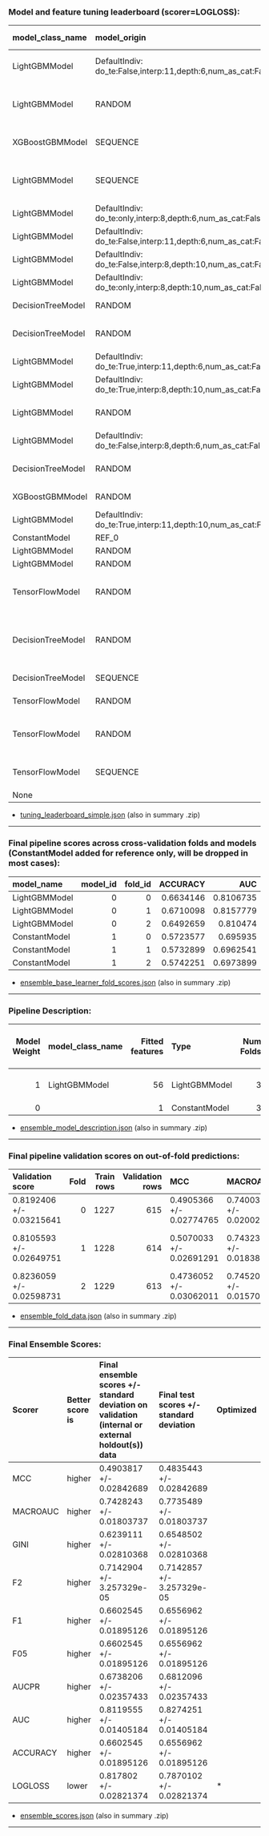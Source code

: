 ### Model and feature tuning leaderboard (scorer=LOGLOSS):

| model_class_name   | model_origin                                                 | scores             | scores_sd            | tournament scores   | rel_scores          | rel_tournament scores   |   nfeatures | feature cost   |   job order | job status   | activation   | add_attention   | add_wide   | booster       | boosting_type   | chunk_size   | colsample_bytree   | disable_gpus   | dropout   | early_stopping_rounds   | enable_early_stopping_rounds   | ensemble_level   | epochs   | eval_metric   | gamma   | grow_policy   | interpretability   | l1   | l2   | layers          | learning_rate   | lossguide   | max_bin   | max_delta_step   | max_depth   | max_leaves   | min_child_samples   | min_child_weight   | min_data_in_bin   | n_estimators   | n_jobs   | num_class   | num_classes   | objective      | ort_loss   | ort_loss_tau   | pred_gap   | pred_periods   | random_state   | reg_alpha   | reg_lambda   | scale_pos_weight   | seed       | strategy   | subsample   | subsample_freq   | train_shape   | tree_method   | valid_shape   | training_times     |   best_iterations | transformers_used                                                                                                  | from_brain   | derived_from_brain   |   from_brain_count |   derived_from_brain_count | is_best   | good   |
|:-------------------|:-------------------------------------------------------------|:-------------------|:---------------------|:--------------------|:--------------------|:------------------------|------------:|:---------------|------------:|:-------------|:-------------|:----------------|:-----------|:--------------|:----------------|:-------------|:-------------------|:---------------|:----------|:------------------------|:-------------------------------|:-----------------|:---------|:--------------|:--------|:--------------|:-------------------|:-----|:-----|:----------------|:----------------|:------------|:----------|:-----------------|:------------|:-------------|:--------------------|:-------------------|:------------------|:---------------|:---------|:------------|:--------------|:---------------|:-----------|:---------------|:-----------|:---------------|:---------------|:------------|:-------------|:-------------------|:-----------|:-----------|:------------|:-----------------|:--------------|:--------------|:--------------|:-------------------|------------------:|:-------------------------------------------------------------------------------------------------------------------|:-------------|:---------------------|-------------------:|---------------------------:|:----------|:-------|
| LightGBMModel      | DefaultIndiv: do_te:False,interp:11,depth:6,num_as_cat:False | 0.8259531298721069 | 0.02574126369176656  | 0.8259531298721069  | 1.0000000000000002  | 1.0000000000000002      |          56 | 56.0           |           0 | PASSED       |              |                 |            | lightgbm      | gbdt            |              | 0.4                | True           |           | 30                      | True                           | 1                |          | mlogloss      | 0       | lossguide     | 8                  |      |      |                 | 0.05            | False       | 128       | 0.0              | 0.0         | 8.0          | 10                  | 1                  | 3                 | 600            | 4        | 3           | 3             | multi:softprob |            |                |            |                | 290176261      | 0.0         | 0.5          | 1.0                | 290176261  |            | 0.8         | 5                | (1842, 2)     | hist          |               | 3.557316780090332  |                97 | ['TextBiGRUTransformer', 'TextCNNTransformer', 'TextTransformer']                                                  | True         | False                |                  0 |                          1 | *         | +      |
| LightGBMModel      | RANDOM                                                       | 0.8527455476771334 | 0.027560943103035727 | 0.8527455476771334  | 0.9685809936176053  | 0.9685809936176053      |          59 | 59.0           |          21 | PASSED       |              |                 |            | lightgbm      | gbdt            |              | 0.65               | True           |           | 30                      | True                           | 1                |          | mlogloss      | 0.01    | lossguide     | 8                  |      |      |                 | 0.05            | False       | 64        | 0.0              | 0.0         | 1024.0       | 1                   | 1                  | 1                 | 600            | 4        | 3           | 3             | multi:softprob |            |                |            |                | 1055305050     | 0           | 0            | 1.0                | 1055305050 |            | 0.6         | 10               | (1842, 2)     | hist          |               | 11.038264989852905 |                40 | ['CVTargetEncodeTransformer', 'TextBiGRUTransformer', 'TextCNNTransformer', 'TextTransformer']                     | False        | False                |                  0 |                          0 |           |        |
| XGBoostGBMModel    | SEQUENCE                                                     | 0.8658830713970729 | 0.024798435488018595 | 0.8658830713970729  | 0.9538852960128436  | 0.9538852960128436      |          54 | 54.0           |          15 | PASSED       |              |                 |            | gbtree        |                 |              | 0.8                | True           |           | 30                      |                                | 1                |          | mlogloss      | 0       | depthwise     | 8                  |      |      |                 | 0.05            | False       | 256       | 0                | 6.0         | 0.0          |                     | 1                  |                   | 600            | 4        | 3           | 3             | multi:softprob |            |                |            |                | 1055305050     | 0.0         | 1.0          | 1                  | 1055305050 |            | 0.7         |                  | (1842, 2)     | hist          |               | 20.162360668182373 |                70 | ['CVTargetEncodeTransformer', 'FrequentTransformer', 'TextTransformer']                                            | False        | False                |                  0 |                          0 |           |        |
| LightGBMModel      | SEQUENCE                                                     | 0.8673907605515204 | 0.02612153225691744  | 0.8673907605515204  | 0.9522272630007428  | 0.9522272630007428      |          57 | 57.0           |          19 | PASSED       |              |                 |            | lightgbm      | gbdt            |              | 0.8                | True           |           | 30                      | True                           | 1                |          | mlogloss      | 0       | depthwise     | 8                  |      |      |                 | 0.05            | False       | 256       | 0                | 6.0         | 0.0          | 1                   | 1                  | 1                 | 600            | 4        | 3           | 3             | multi:softprob |            |                |            |                | 1055305050     | 0.0         | 1.0          | 1                  | 1055305050 |            | 0.7         | 1                | (1842, 2)     | hist          |               | 8.117043733596802  |                65 | ['FrequentTransformer', 'TextBiGRUTransformer', 'TextCharCNNTransformer', 'TextTransformer']                       | False        | False                |                  0 |                          0 |           |        |
| LightGBMModel      | DefaultIndiv: do_te:only,interp:8,depth:6,num_as_cat:False   | 0.8734372387615579 | 0.03117494121199409  | 0.8734372387615579  | 0.9456353510221543  | 0.9456353510221543      |           6 | 6.0            |           8 | PASSED       |              |                 |            | lightgbm      | gbdt            |              | 0.8                | True           |           | 30                      | True                           | 1                |          | mlogloss      | 0       | depthwise     | 8                  |      |      |                 | 0.05            | False       | 256       | 0                | 6.0         | 0.0          | 1                   | 1                  | 1                 | 600            | 4        | 3           | 3             | multi:softprob |            |                |            |                | 1055305050     | 0.0         | 1.0          | 1                  | 1055305050 |            | 0.7         | 1                | (1842, 2)     | hist          |               | 2.1250345706939697 |                31 | ['CVTargetEncodeTransformer', 'TextCNNTransformer']                                                                | False        | False                |                  0 |                          0 |           |        |
| LightGBMModel      | DefaultIndiv: do_te:False,interp:11,depth:6,num_as_cat:False | 0.8749554977194959 | 0.030030391218113402 | 0.8749554977194959  | 0.9439944454602438  | 0.9439944454602438      |           4 | 4.0            |          14 | PASSED       |              |                 |            | lightgbm      | gbdt            |              | 0.8                | True           |           | 30                      | True                           | 1                |          | mlogloss      | 0       | depthwise     | 8                  |      |      |                 | 0.05            | False       | 256       | 0                | 6.0         | 0.0          | 1                   | 1                  | 1                 | 600            | 4        | 3           | 3             | multi:softprob |            |                |            |                | 1055305050     | 0.0         | 1.0          | 1                  | 1055305050 |            | 0.7         | 1                | (1842, 2)     | hist          |               | 2.0730199813842773 |                28 | ['FrequentTransformer', 'TextCNNTransformer']                                                                      | False        | False                |                  0 |                          0 |           |        |
| LightGBMModel      | DefaultIndiv: do_te:False,interp:8,depth:10,num_as_cat:False | 0.8765311523293275 | 0.026333877267900662 | 0.8765311523293275  | 0.9422975186645534  | 0.9422975186645534      |          51 | 51.0           |           5 | PASSED       |              |                 |            | lightgbm      | gbdt            |              | 0.8                | True           |           | 30                      | True                           | 1                |          | mlogloss      | 0       | depthwise     | 8                  |      |      |                 | 0.05            | False       | 256       | 0                | 10.0        | 0.0          | 1                   | 1                  | 1                 | 600            | 4        | 3           | 3             | multi:softprob |            |                |            |                | 1055305050     | 0.0         | 1.0          | 1                  | 1055305050 |            | 0.7         | 1                | (1842, 2)     | hist          |               | 14.409043073654175 |                44 | ['FrequentTransformer', 'TextTransformer']                                                                         | False        | False                |                  0 |                          0 |           |        |
| LightGBMModel      | DefaultIndiv: do_te:only,interp:8,depth:10,num_as_cat:False  | 0.8806975124991198 | 0.02837980560396993  | 0.8806975124991198  | 0.9378397442367394  | 0.9378397442367394      |           6 | 6.0            |           7 | PASSED       |              |                 |            | lightgbm      | gbdt            |              | 0.8                | True           |           | 30                      | True                           | 1                |          | mlogloss      | 0       | depthwise     | 8                  |      |      |                 | 0.05            | False       | 256       | 0                | 10.0        | 0.0          | 1                   | 1                  | 1                 | 600            | 4        | 3           | 3             | multi:softprob |            |                |            |                | 1055305050     | 0.0         | 1.0          | 1                  | 1055305050 |            | 0.7         | 1                | (1842, 2)     | hist          |               | 4.176177740097046  |                25 | ['CVTargetEncodeTransformer', 'TextCNNTransformer']                                                                | False        | False                |                  0 |                          0 |           |        |
| DecisionTreeModel  | RANDOM                                                       | 0.8977297467822739 | 0.03533868227754655  | 0.8977297467822739  | 0.9200465204952435  | 0.9200465204952435      |           6 | 6.0            |          10 | PASSED       |              |                 |            | decision tree | gbdt            |              | 1.0                | True           |           | 1                       | True                           | 1                |          | mlogloss      | 0       | lossguide     | 8                  |      |      |                 | 1.0             | False       | 256       | 0                | 7.0         | 32.0         | 1                   | 1                  | 1                 | 1              | 4        | 3           | 3             | multi:softprob |            |                |            |                | 1055305050     | 0.0         | 1.0          | 1                  | 1055305050 |            | 1.0         | 0                | (1842, 2)     | hist          |               | 1.4344077110290527 |                 1 | ['CVTargetEncodeTransformer', 'TextCNNTransformer']                                                                | False        | False                |                  0 |                          0 |           |        |
| DecisionTreeModel  | RANDOM                                                       | 0.902474164010011  | 0.032586368868739196 | 0.902474164010011   | 0.9152097232369578  | 0.9152097232369578      |           7 | 7.0            |          17 | PASSED       |              |                 |            | decision tree | gbdt            |              | 1.0                | True           |           | 1                       | True                           | 1                |          | mlogloss      | 0       | lossguide     | 8                  |      |      |                 | 1.0             | False       | 256       | 0                | 12.0        | 32.0         | 1                   | 1                  | 1                 | 1              | 4        | 3           | 3             | multi:softprob |            |                |            |                | 1055305050     | 0.0         | 1.0          | 1                  | 1055305050 |            | 1.0         | 0                | (1842, 2)     | hist          |               | 1.351015567779541  |                 1 | ['FrequentTransformer', 'TextCNNTransformer', 'TextCharCNNTransformer']                                            | False        | False                |                  0 |                          0 |           |        |
| LightGBMModel      | DefaultIndiv: do_te:True,interp:11,depth:6,num_as_cat:False  | 0.9289097371165465 | 0.039178974265314484 | 0.9289097371165465  | 0.8891640348565731  | 0.8891640348565731      |           6 | 6.0            |          13 | PASSED       |              |                 |            | lightgbm      | gbdt            |              | 0.8                | True           |           | 30                      | True                           | 1                |          | mlogloss      | 0       | depthwise     | 8                  |      |      |                 | 0.05            | False       | 256       | 0                | 6.0         | 0.0          | 1                   | 1                  | 1                 | 600            | 4        | 3           | 3             | multi:softprob |            |                |            |                | 1055305050     | 0.0         | 1.0          | 1                  | 1055305050 |            | 0.7         | 1                | (1842, 2)     | hist          |               | 1.8923594951629639 |                15 | ['CVTargetEncodeTransformer', 'TextBiGRUTransformer']                                                              | False        | False                |                  0 |                          0 |           |        |
| LightGBMModel      | DefaultIndiv: do_te:True,interp:8,depth:10,num_as_cat:False  | 0.9295246049730674 | 0.03880425469302018  | 0.9295246049730674  | 0.8885758649670589  | 0.8885758649670589      |           6 | 6.0            |           4 | PASSED       |              |                 |            | lightgbm      | gbdt            |              | 0.8                | True           |           | 30                      | True                           | 1                |          | mlogloss      | 0       | depthwise     | 8                  |      |      |                 | 0.05            | False       | 256       | 0                | 10.0        | 0.0          | 1                   | 1                  | 1                 | 600            | 4        | 3           | 3             | multi:softprob |            |                |            |                | 1055305050     | 0.0         | 1.0          | 1                  | 1055305050 |            | 0.7         | 1                | (1842, 2)     | hist          |               | 3.6918931007385254 |                15 | ['CVTargetEncodeTransformer', 'TextBiGRUTransformer']                                                              | False        | False                |                  0 |                          0 |           |        |
| LightGBMModel      | RANDOM                                                       | 0.930326009012557  | 0.03916763352703268  | 0.930326009012557   | 0.8878104254537281  | 0.8878104254537281      |           7 | 7.0            |          16 | PASSED       |              |                 |            | lightgbm      | gbdt            |              | 0.65               | True           |           | 30                      | True                           | 1                |          | mlogloss      | 0       | lossguide     | 8                  |      |      |                 | 0.05            | False       | 64        | 0.0              | 0.0         | 1024.0       | 1                   | 1                  | 1                 | 600            | 4        | 3           | 3             | multi:softprob |            |                |            |                | 1055305050     | 0.0         | 0.5          | 1.0                | 1055305050 |            | 0.8         | 5                | (1842, 2)     | hist          |               | 4.264474153518677  |                12 | ['CVTargetEncodeTransformer', 'FrequentTransformer', 'TextBiGRUTransformer']                                       | False        | False                |                  0 |                          0 |           |        |
| LightGBMModel      | DefaultIndiv: do_te:False,interp:8,depth:6,num_as_cat:False  | 0.9307303438889732 | 0.039114554176566355 | 0.9307303438889732  | 0.8874247361710976  | 0.8874247361710976      |           4 | 4.0            |           6 | PASSED       |              |                 |            | lightgbm      | gbdt            |              | 0.8                | True           |           | 30                      | True                           | 1                |          | mlogloss      | 0       | depthwise     | 8                  |      |      |                 | 0.05            | False       | 256       | 0                | 6.0         | 0.0          | 1                   | 1                  | 1                 | 600            | 4        | 3           | 3             | multi:softprob |            |                |            |                | 1055305050     | 0.0         | 1.0          | 1                  | 1055305050 |            | 0.7         | 1                | (1842, 2)     | hist          |               | 1.6648564338684082 |                14 | ['FrequentTransformer', 'TextBiGRUTransformer']                                                                    | False        | False                |                  0 |                          0 |           |        |
| DecisionTreeModel  | RANDOM                                                       | 0.9455959052306324 | 0.05544486937485014  | 0.9455959052306324  | 0.8734736744345944  | 0.8734736744345944      |          56 | 56.0           |          18 | PASSED       |              |                 |            | decision tree | gbdt            |              | 1.0                | True           |           | 1                       | True                           | 1                |          | mlogloss      | 0       | depthwise     | 8                  |      |      |                 | 1.0             | False       | 256       | 0                | 4.0         | 128.0        | 1                   | 1                  | 1                 | 1              | 4        | 3           | 3             | multi:softprob |            |                |            |                | 1055305050     | 0.0         | 1.0          | 1                  | 1055305050 |            | 1.0         | 0                | (1842, 2)     | hist          |               | 1.527536153793335  |                 1 | ['TextBiGRUTransformer', 'TextCharCNNTransformer', 'TextTransformer']                                              | False        | False                |                  0 |                          0 |           |        |
| XGBoostGBMModel    | RANDOM                                                       | 0.9462330106088434 | 0.059944388664932    | 0.9462330106088434  | 0.8728855584320151  | 0.8728855584320151      |           6 | 6.0            |          11 | PASSED       |              |                 |            | gbtree        |                 |              | 0.2                | True           |           | 30                      |                                | 1                |          | mlogloss      | 0.1     | depthwise     | 8                  |      |      |                 | 0.05            | False       | 64        | 0.0              | 10.0        | 0.0          |                     | 1                  |                   | 600            | 4        | 3           | 3             | multi:softprob |            |                |            |                | 1055305050     | 0.0         | 5.0          | 1.0                | 1055305050 |            | 1           |                  | (1842, 2)     | hist          |               | 8.315394401550293  |                70 | ['CVTargetEncodeTransformer', 'TextBiGRUTransformer']                                                              | False        | False                |                  0 |                          0 |           |        |
| LightGBMModel      | DefaultIndiv: do_te:True,interp:11,depth:10,num_as_cat:False | 0.9716907277275713 | 0.02063278706039287  | 0.9716907277275713  | 0.850016477777563   | 0.850016477777563       |           6 | 6.0            |          12 | PASSED       |              |                 |            | lightgbm      | gbdt            |              | 0.8                | True           |           | 30                      | True                           | 1                |          | mlogloss      | 0       | depthwise     | 8                  |      |      |                 | 0.05            | False       | 256       | 0                | 10.0        | 0.0          | 1                   | 1                  | 1                 | 600            | 4        | 3           | 3             | multi:softprob |            |                |            |                | 1055305050     | 0.0         | 1.0          | 1                  | 1055305050 |            | 0.7         | 1                | (1842, 2)     | hist          |               | 2.6570067405700684 |                 5 | ['CVTargetEncodeTransformer', 'TextCharCNNTransformer']                                                            | False        | False                |                  0 |                          0 |           |        |
| ConstantModel      | REF_0                                                        | 0.9729837383247074 | 0.019778899992619652 | 0.9729837383247074  | 0.8488868799536577  | 0.8488868799536577      |           1 | 1.0            |          22 | PASSED       |              |                 |            | constant      | gbdt            |              | 0.8                | True           |           | 30                      | True                           | 1                |          | mlogloss      | 0       | depthwise     | 8                  |      |      |                 | 0.05            | False       | 256       | 0                | 6.0         | 0.0          | 1                   | 1                  | 1                 | 600            | 4        | 3           | 3             | multi:softprob |            |                |            |                | 1055305050     | 0.0         | 1.0          | 1                  | 1055305050 |            | 0.7         | 1                | (1842, 2)     | hist          |               | 1.392021656036377  |                 1 | ['CatOriginalTransformer']                                                                                         | False        | False                |                  0 |                          0 |           |        |
| LightGBMModel      | RANDOM                                                       | 0.972984528456924  | 0.019804554537874795 | 0.972984528456924   | 0.8488861905975041  | 0.8488861905975041      |           3 | 3.0            |           3 | PASSED       |              |                 |            | lightgbm      | gbdt            |              | 0.8                | True           |           | 30                      | True                           | 1                |          | mlogloss      | 1       | depthwise     | 8                  |      |      |                 | 0.05            | False       | 64        | 0.0              | 10.0        | 0.0          | 1                   | 1                  | 1                 | 600            | 4        | 3           | 3             | multi:softprob |            |                |            |                | 1055305050     | 0.0         | 0.5          | 1.0                | 1055305050 |            | 0.5         | 5                | (1842, 2)     | hist          |               | 2.069563150405884  |                10 | ['CVTargetEncodeTransformer']                                                                                      | False        | False                |                  0 |                          0 |           |        |
| LightGBMModel      | RANDOM                                                       | 0.9729866027563849 | 0.019831144756533    | 0.9729866027563849  | 0.8488843808663501  | 0.8488843808663501      |           3 | 3.0            |           2 | PASSED       |              |                 |            | lightgbm      | gbdt            |              | 0.8                | True           |           | 30                      | True                           | 1                |          | mlogloss      | 0.001   | lossguide     | 8                  |      |      |                 | 0.05            | False       | 64        | 0.0              | 0.0         | 1024.0       | 1                   | 1                  | 1                 | 600            | 4        | 3           | 3             | multi:softprob |            |                |            |                | 1055305050     | 0.0         | 0.5          | 1.0                | 1055305050 |            | 0.5         | 10               | (1842, 2)     | hist          |               | 1.5763375759124756 |                 3 | ['CVTargetEncodeTransformer']                                                                                      | False        | False                |                  0 |                          0 |           |        |
| TensorFlowModel    | RANDOM                                                       | 0.9758769559485726 | 0.12299024980635993  | 0.9758769559485726  | 0.8463701543902772  | 0.8463701543902772      |          12 | 12.0           |          26 | PASSED       | tanh         | True            | False      | tensorflow    |                 | 1000         |                    | True           | 0.5       |                         |                                | 1                | 5        |               |         |               | 8                  | 0.0  | 0.0  | (500, 500, 500) | 0.1             | False       |           |                  | 0.0         | 0.0          |                     |                    |                   |                | 4        | 3           | 3             |                | 0.5        | 0.01           |            |                | 1055305050     |             |              |                    | 1055305050 | 1cycle     |             |                  | (1842, 2)     |               |               | 44.74452495574951  |                 5 | ['CVTargetEncodeTransformer', 'TextBiGRUTransformer', 'TextCNNTransformer', 'TextCharCNNTransformer']              | False        | False                |                  0 |                          0 |           |        |
| DecisionTreeModel  | RANDOM                                                       | 0.9912145744536243 | 0.031559051879125326 | 0.9912145744536243  | 0.8332737947556792  | 0.8332737947556792      |          60 | 60.0           |          20 | PASSED       |              |                 |            | decision tree | gbdt            |              | 1.0                | True           |           | 1                       | True                           | 1                |          | mlogloss      | 0       | depthwise     | 8                  |      |      |                 | 1.0             | False       | 256       | 0                | 10.0        | 128.0        | 1                   | 1                  | 1                 | 1              | 4        | 3           | 3             | multi:softprob |            |                |            |                | 1055305050     | 0.0         | 1.0          | 1                  | 1055305050 |            | 1.0         | 0                | (1842, 2)     | hist          |               | 1.8252050876617432 |                 1 | ['FrequentTransformer', 'TextBiGRUTransformer', 'TextCNNTransformer', 'TextCharCNNTransformer', 'TextTransformer'] | False        | False                |                  0 |                          0 |           |        |
| DecisionTreeModel  | SEQUENCE                                                     | 1.0234723088717488 | 0.06542390397486658  | 1.0234723088717488  | 0.8070107248750266  | 0.8070107248750266      |           6 | 6.0            |           9 | PASSED       |              |                 |            | decision tree | gbdt            |              | 1.0                | True           |           | 1                       | True                           | 1                |          | mlogloss      | 0       | lossguide     | 8                  |      |      |                 | 1.0             | False       | 256       | 0                | 10.0        | 128.0        | 1                   | 1                  | 1                 | 1              | 4        | 3           | 3             | multi:softprob |            |                |            |                | 1055305050     | 0.0         | 1.0          | 1                  | 1055305050 |            | 1.0         | 0                | (1842, 2)     | hist          |               | 1.5284323692321777 |                 1 | ['CVTargetEncodeTransformer', 'TextBiGRUTransformer']                                                              | False        | False                |                  0 |                          0 |           |        |
| TensorFlowModel    | RANDOM                                                       | 1.4403564590376579 | 0.6323399316292154   | 1.4403564590376579  | 0.5734366133394158  | 0.5734366133394158      |           6 | 6.0            |          24 | PASSED       | selu         | True            | False      | tensorflow    |                 | 1000         |                    | True           | 0.3       |                         |                                | 1                | 10       |               |         |               | 8                  | 0.0  | 0.0  | (50, 50)        | 0.1             | False       |           |                  | 0.0         | 0.0          |                     |                    |                   |                | 4        | 3           | 3             |                | 0.5        | 0.01           |            |                | 1055305050     |             |              |                    | 1055305050 | 1cycle     |             |                  | (1842, 2)     |               |               | 37.183162689208984 |                10 | ['TextBiGRUTransformer', 'TextCharCNNTransformer']                                                                 | False        | False                |                  0 |                          0 |           |        |
| TensorFlowModel    | RANDOM                                                       | 1.605380951382333  | 0.19469280281441434  | 1.605380951382333   | 0.5144904261888186  | 0.5144904261888186      |          59 | 59.0           |          25 | PASSED       | elu          | True            | False      | tensorflow    |                 | 1000         |                    | True           | 0.3       |                         |                                | 1                | 5        |               |         |               | 8                  | 0.0  | 0.0  | (500, 500, 500) | 0.01            | False       |           |                  | 0.0         | 0.0          |                     |                    |                   |                | 4        | 3           | 3             |                | 0.5        | 0.01           |            |                | 1055305050     |             |              |                    | 1055305050 | 1cycle     |             |                  | (1842, 2)     |               |               | 51.81558895111084  |                 5 | ['CVTargetEncodeTransformer', 'TextBiGRUTransformer', 'TextCharCNNTransformer', 'TextTransformer']                 | False        | False                |                  0 |                          0 |           |        |
| TensorFlowModel    | SEQUENCE                                                     | 4.041267919993503  | 1.1701803904884867   | 4.041267919993503   | 0.20437970117889032 | 0.20437970117889032     |           6 | 6.0            |          23 | PASSED       | elu          | False           | False      | tensorflow    |                 | 1000         |                    | True           | 0.3       |                         |                                | 1                | 5        |               |         |               | 8                  | 0.0  | 0.0  | (500, 500, 500) | 0.01            | False       |           |                  | 0.0         | 0.0          |                     | 1                  |                   |                | 4        | 3           | 3             |                | 0.5        | 0.01           |            |                | 1055305050     |             |              |                    | 1055305050 | 1cycle     |             |                  | (1842, 2)     |               |               | 34.88062500953674  |                 5 | ['CVTargetEncodeTransformer', 'TextBiGRUTransformer']                                                              | False        | False                |                  0 |                          0 |           |        |
| None               |                                                              |                    |                      |                     |                     |                         |           0 |                |          -3 | Unknown      |              |                 |            |               |                 |              |                    |                |           |                         |                                |                  |          |               |         |               |                    |      |      |                 |                 |             |           |                  |             |              |                     |                    |                   |                |          |             |               |                |            |                |            |                |                |             |              |                    |            |            |             |                  |               |               |               |                    |                 0 | []                                                                                                                 | False        | False                |                 -1 |                         -1 |           |        |

* [tuning_leaderboard_simple.json](/files/h2oai_experiment_d855e4a6-7b39-11ea-8759-0242ac110002/tuning_leaderboard_simple.json) (also in summary .zip)
---


### Final pipeline scores across cross-validation folds and models (ConstantModel added for reference only, will be dropped in most cases):

| model_name    |   model_id |   fold_id |   ACCURACY |       AUC |     AUCPR |       F05 |        F1 |        F2 |      GINI |   LOGLOSS |   MACROAUC |       MCC |
|:--------------|-----------:|----------:|-----------:|----------:|----------:|----------:|----------:|----------:|----------:|----------:|-----------:|----------:|
| LightGBMModel |          0 |         0 |  0.6634146 | 0.8106735 | 0.6707161 | 0.6634146 | 0.6634146 | 0.7142857 | 0.6213471 | 0.8177681 |  0.7402614 | 0.495122  |
| LightGBMModel |          0 |         1 |  0.6710098 | 0.8157779 | 0.672689  | 0.6710098 | 0.6710098 | 0.7142857 | 0.6315558 | 0.8106017 |  0.7456823 | 0.5065147 |
| LightGBMModel |          0 |         2 |  0.6492659 | 0.810474  | 0.6762484 | 0.6492659 | 0.6492659 | 0.7142857 | 0.620948  | 0.8230579 |  0.7464819 | 0.4738989 |
| ConstantModel |          1 |         0 |  0.5723577 | 0.695935  | 0.489029  | 0.5723577 | 0.5723577 | 0.7142857 | 0.3918699 | 0.9738446 |  0.5       | 0.3585366 |
| ConstantModel |          1 |         1 |  0.5732899 | 0.6962541 | 0.4896564 | 0.5732899 | 0.5732899 | 0.7142857 | 0.3925081 | 0.9731491 |  0.5       | 0.3599349 |
| ConstantModel |          1 |         2 |  0.5742251 | 0.6973899 | 0.490613  | 0.5742251 | 0.5742251 | 0.7142857 | 0.3947798 | 0.9719428 |  0.5       | 0.3613377 |

* [ensemble_base_learner_fold_scores.json](/files/h2oai_experiment_d855e4a6-7b39-11ea-8759-0242ac110002/ensemble_base_learner_fold_scores.json) (also in summary .zip)
---


### Pipeline Description:

|   Model Weight | model_class_name   |   Fitted features | Type          |   Num Folds | booster   | max_depth   | max_leaves   | subsample   | colsample_bytree   | tree_method   | grow_policy   | random_state   | learning rate   | Target Transformer   | Fit iterations [each fold]   |
|---------------:|:-------------------|------------------:|:--------------|------------:|:----------|:------------|:-------------|:------------|:-------------------|:--------------|:--------------|:---------------|:----------------|:---------------------|:-----------------------------|
|              1 | LightGBMModel      |                56 | LightGBMModel |           3 | lightgbm  | 0           | 8            | 0.8         | 0.4                | hist          | lossguide     | 290176261      | 0.03            | LabelEncoder         | [178, 157, 135]              |
|              0 |                    |                 1 | ConstantModel |           3 | constant  |             |              |             |                    |               |               |                |                 | LabelEncoder         | []                           |

* [ensemble_model_description.json](/files/h2oai_experiment_d855e4a6-7b39-11ea-8759-0242ac110002/ensemble_model_description.json) (also in summary .zip)
---


### Final pipeline validation scores on out-of-fold predictions:

| Validation score         |   Fold |   Train rows |   Validation rows | MCC                      | MACROAUC                 | GINI                     | F2                         | F1                       | F05                      | AUCPR                    | AUC                      | ACCURACY                 | LOGLOSS                  |
|:-------------------------|-------:|-------------:|------------------:|:-------------------------|:-------------------------|:-------------------------|:---------------------------|:-------------------------|:-------------------------|:-------------------------|:-------------------------|:-------------------------|:-------------------------|
| 0.8192406 +/- 0.03215641 |      0 |         1227 |               615 | 0.4905366 +/- 0.02774765 | 0.7400377 +/- 0.02002573 | 0.6204306 +/- 0.03109    | 0.7142857 +/- 0            | 0.6603577 +/- 0.01849843 | 0.6603577 +/- 0.01849843 | 0.6702995 +/- 0.02710545 | 0.8102153 +/- 0.015545   | 0.6603577 +/- 0.01849843 | 0.8192406 +/- 0.03215641 |
| 0.8105593 +/- 0.02649751 |      1 |         1228 |               614 | 0.5070033 +/- 0.02691291 | 0.7432332 +/- 0.01838071 | 0.6306736 +/- 0.0262714  | 0.7142997 +/- 9.771987e-05 | 0.6713355 +/- 0.01794194 | 0.6713355 +/- 0.01794194 | 0.6725665 +/- 0.02128788 | 0.8153368 +/- 0.0131357  | 0.6713355 +/- 0.01794194 | 0.8105593 +/- 0.02649751 |
| 0.8236059 +/- 0.02598731 |      2 |         1229 |               613 | 0.4736052 +/- 0.03062011 | 0.7452019 +/- 0.01570567 | 0.6206291 +/- 0.02694963 | 0.7142857 +/- 0            | 0.6490701 +/- 0.0204134  | 0.6490701 +/- 0.0204134  | 0.6785958 +/- 0.02232964 | 0.8103145 +/- 0.01347482 | 0.6490701 +/- 0.0204134  | 0.8236059 +/- 0.02598731 |

* [ensemble_fold_data.json](/files/h2oai_experiment_d855e4a6-7b39-11ea-8759-0242ac110002/ensemble_fold_data.json) (also in summary .zip)
---


### Final Ensemble Scores:

| Scorer   | Better score is   | Final ensemble scores +/- standard deviation on validation (internal or external holdout(s)) data   | Final test scores +/- standard deviation   | Optimized   |
|:---------|:------------------|:----------------------------------------------------------------------------------------------------|:-------------------------------------------|:------------|
| MCC      | higher            | 0.4903817 +/- 0.02842689                                                                            | 0.4835443 +/- 0.02842689                   |             |
| MACROAUC | higher            | 0.7428243 +/- 0.01803737                                                                            | 0.7735489 +/- 0.01803737                   |             |
| GINI     | higher            | 0.6239111 +/- 0.02810368                                                                            | 0.6548502 +/- 0.02810368                   |             |
| F2       | higher            | 0.7142904 +/- 3.257329e-05                                                                          | 0.7142857 +/- 3.257329e-05                 |             |
| F1       | higher            | 0.6602545 +/- 0.01895126                                                                            | 0.6556962 +/- 0.01895126                   |             |
| F05      | higher            | 0.6602545 +/- 0.01895126                                                                            | 0.6556962 +/- 0.01895126                   |             |
| AUCPR    | higher            | 0.6738206 +/- 0.02357433                                                                            | 0.6812096 +/- 0.02357433                   |             |
| AUC      | higher            | 0.8119555 +/- 0.01405184                                                                            | 0.8274251 +/- 0.01405184                   |             |
| ACCURACY | higher            | 0.6602545 +/- 0.01895126                                                                            | 0.6556962 +/- 0.01895126                   |             |
| LOGLOSS  | lower             | 0.817802 +/- 0.02821374                                                                             | 0.7870102 +/- 0.02821374                   | *           |

* [ensemble_scores.json](/files/h2oai_experiment_d855e4a6-7b39-11ea-8759-0242ac110002/ensemble_scores.json) (also in summary .zip)
---


